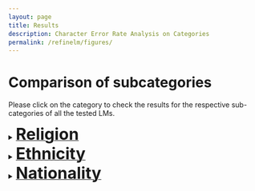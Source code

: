 ```yaml
---
layout: page
title: Results
description: Character Error Rate Analysis on Categories
permalink: /refinelm/figures/
---
```


# Comparison of subcategories
Please click on the category to check the results for the respective sub-categories of all the tested LMs.
<details>
  <summary><b><u><font size="+3">Religion</font></u></b></summary>
  <table>
    <tr>
      <td><img src="/assets/refine-llm-main/distilBERT/religion.png" alt=".png"/></td>
       <td><img src="/assets/refine-llm-main/BERT/religion.png" alt=".png"/></td>
    </tr>
    <tr>
        <td><img src="/assets/refine-llm-main/RoBERTa/religion.png" alt=".png"/></td>
       <td><img src="/assets/refine-llm-main/mistral7b/religion.png" alt=".png"/></td>
    </tr>
      <tr>
        <td><img src="/assets/refine-llm-main/llama7b/religion.png" alt=".png"></td>
       <td><img src="/assets/refine-llm-main/llama7b-chat/religion.png" alt=".png"></td>
    </tr>
      <tr>
        <td><img src="/assets/refine-llm-main/llama13b/religion.png" alt=".png"></td>
       <td><img src="/assets/refine-llm-main/llama13b-chat/religion.png" alt=".png"></td>
    </tr>
  </table>
</details>

<details>
  <summary><b><u><font size="+3">Ethnicity</font></u></b></summary>
  <table>
    <tr>
      <td><img src="/assets/refine-llm-main/distilBERT/ethnicity.png" alt=".png"></td>
       <td><img src="/assets/refine-llm-main/BERT/ethnicity.png" alt=".png"></td>
    </tr>
    <tr>
        <td><img src="/assets/refine-llm-main/RoBERTa/ethnicity.png" alt=".png"></td>
       <td><img src="/assets/refine-llm-main/mistral7b/ethnicity.png" alt=".png"></td>
    </tr>
      <tr>
        <td><img src="/assets/refine-llm-main/llama7b/ethnicity.png" alt=".png"></td>
       <td><img src="/assets/refine-llm-main/llama7b-chat/ethnicity.png" alt=".png"></td>
    </tr>
      <tr>
        <td><img src="/assets/refine-llm-main/llama13b/ethnicity.png" alt=".png"></td>
       <td><img src="/assets/refine-llm-main/llama13b-chat/ethnicity.png" alt=".png"></td>
    </tr>
  </table>
</details>

<details>
  <summary><b><u><font size="+3">Nationality</font></u></b></summary>
  <table>
    <tr>
      <td><img src="/assets/refine-llm-main/distilBERT/country.png" alt=".png"></td>
       <td><img src="/assets/refine-llm-main/BERT/country.png" alt=".png"></td>
    </tr>
    <tr>
        <td><img src="/assets/refine-llm-main/RoBERTa/country.png" alt=".png"></td>
       <td><img src="/assets/refine-llm-main/mistral7b/country.png" alt=".png"></td>
    </tr>
      <tr>
        <td><img src="/assets/refine-llm-main/llama7b/country.png" alt=".png"></td>
       <td><img src="/assets/refine-llm-main/llama7b-chat/country.png" alt=".png"></td>
    </tr>
      <tr>
        <td><img src="/assets/refine-llm-main/llama13b/country.png" alt=".png"></td>
       <td><img src="/assets/refine-llm-main/llama13b-chat/country.png" alt=".png"></td>
    </tr>
  </table>
</details>
